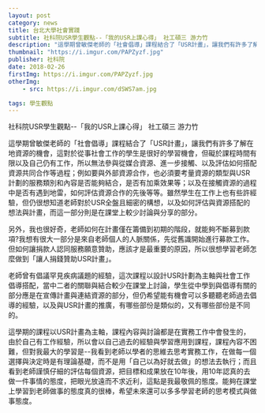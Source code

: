 ```yaml
---
layout: post
category: news
title: 台北大學社會實踐
subtitle: 社科院USR學生觀點--「我的USR上課心得」 社工碩三 游力竹
description: "這學期曾敏傑老師的「社會倡導」課程結合了「USR計畫」，讓我們有許多了解在地資源的機會，這對於從事社會工作的學生是很好的學習機會..."
thumbnail: "https://i.imgur.com/PAPZyzf.jpg"
publisher: 社科院
date: 2018-02-26
firstImg: https://i.imgur.com/PAPZyzf.jpg
otherImg:
    - src: https://i.imgur.com/dSWS7am.jpg

tags: 學生觀點
---
```


社科院USR學生觀點--「我的USR上課心得」
社工碩三 游力竹

這學期曾敏傑老師的「社會倡導」課程結合了「USR計畫」，讓我們有許多了解在地資源的機會，這對於從事社會工作的學生是很好的學習機會，但礙於課程時間有限以及自己仍有工作，所以無法參與從媒合資源、進一步接觸、以及評估如何搭配資源共同合作等過程；例如要與外部資源合作，也必須要考量資源的類型與USR計劃的服務類別和內容是否能夠結合，是否有加乘效果等；以及在接觸資源的過程中是否有遇到地雷，如何評估資源合作的先後等等。雖然學生在工作上也有些許經驗，但仍很想知道老師對於USR全盤且細密的構想，以及如何評估與資源搭配的想法與計畫，而這一部分則是在課堂上較少討論與分享的部分。

另外，我也很好奇，老師如何在計畫僅在籌備到初期的階段，就能夠不斷募到款項?我想有很大一部分是來自老師個人的人脈關係，先從舊識開始進行募款工作。但如何讓捐款人認同服務願意贊助，應該才是最重要的原因，所以很想學習老師怎麼做到「讓人捐錢贊助USR計畫」。

老師曾有倡議罕見疾病議題的經驗，這次課程以設計USR計劃為主軸與社會工作倡導搭配，當中二者的關聯與結合較少在課堂上討論，學生從中學到與倡導有關的部分應是在宣傳計畫與連結資源的部分，但仍希望能有機會可以多聽聽老師過去倡導的經驗，以及與USR計畫的推廣，有哪些部份是類似的，又有哪些部份是不同的。

這學期的課程以USR計畫為主軸，課程內容與討論都是在實務工作中會發生的，由於自己有工作經驗，所以會以自己過去的經驗與學習應用到課程，課程內容不困難，但對我最大的學習是--我看到老師以學者的思維去思考實務工作，在做每一個選擇與決定時是有理論基礎，而不是用「自己以為好就去做」的想法去執行；而且看到老師謹慎仔細的評估每個資源，把目標和成果放在10年後，用10年認真的去做一件事情的態度，把眼光放遠而不求近利，這點是我最敬佩的態度。能夠在課堂上學習到老師做事的態度真的很棒，希望未來還可以多多學習老師的思考模式與做事態度。